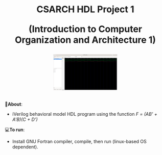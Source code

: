<h1 align="center">
CSARCH HDL Project 1

(Introduction to Computer Organization and Architecture 1)

<img src="Images/grif1.png" width="200px"></h1>

📝**About**:   
   - iVerilog behavioral model HDL program using the function *F = (AB' + A'B)(C + D')*

💻**To run**:

   - Install GNU Fortran compiler, compile, then run (linux-based OS dependent).
